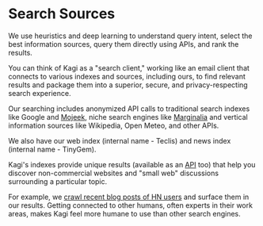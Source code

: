# Search Sources

We use heuristics and deep learning to understand query intent, select the best information sources, query them directly using APIs, and rank the results.

You can think of Kagi as a "search client," working like an email client that connects to various indexes and sources, including ours, to find relevant results and package them into a superior, secure, and privacy-respecting search experience.

Our searching includes anonymized API calls to traditional search indexes like Google and [Mojeek](https://mojeek.com), niche search engines like [Marginalia](https://search.marginalia.nu) and vertical information sources like Wikipedia, Open Meteo, and other APIs. 

We also have our web index (internal name - Teclis) and news index (internal name - TinyGem).

Kagi's indexes provide unique results (available as an [API](https://help.kagi.com/kagi/api/enrich.html) too) that help you discover non-commercial websites and "small web" discussions surrounding a particular topic. 

For example, we [crawl recent blog posts of HN users](https://twitter.com/KagiHQ/status/1685376538852687873) and surface them in our results. Getting connected to other humans, often experts in their work areas, makes Kagi feel more humane to use than other search engines. 
